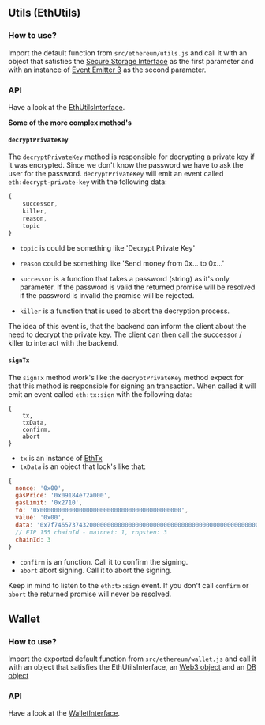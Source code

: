 ## Utils (EthUtils)

### How to use?
Import the default function from `src/ethereum/utils.js` and call it with an object that satisfies the [Secure Storage Interface](./../specification/secureStorageInterface.js) as the first parameter and with an instance of [Event Emitter 3](https://www.npmjs.com/package/eventemitter3) as the second parameter.

### API
Have a look at the [EthUtilsInterface](./utils.js).

__Some of the more complex method's__

#### `decryptPrivateKey`

The `decryptPrivateKey` method is responsible for decrypting a private key if it was encrypted. Since we don't know the password we have to ask the user for the password. `decryptPrivateKey` will emit an event called `eth:decrypt-private-key` with the following data:
```js
{
    successor,
    killer,
    reason,
    topic
}
```

- `topic` is could be something like 'Decrypt Private Key'

- `reason` could be something like 'Send money from 0x... to 0x...'

- `successor` is a function that takes a password (string) as it's only parameter. If the password is valid the returned promise will be resolved if the password is invalid the promise will be rejected.

- `killer` is a function that is used to abort the decryption process.

The idea of this event is, that the backend can inform the client about the need to decrypt the private key. The client can then call the successor / killer to interact with the backend. 

#### `signTx`

The `signTx` method work's like the `decryptPrivateKey` method expect for that this method is responsible for signing an transaction. When called it will emit an event called `eth:tx:sign` with the following data:
```flow
{
    tx,
    txData,
    confirm,
    abort
}
```

- `tx` is an instance of [EthTx](https://www.npmjs.com/package/ethereumjs-tx)
- `txData` is an object that look's like that:
```js
{
  nonce: '0x00',
  gasPrice: '0x09184e72a000', 
  gasLimit: '0x2710',
  to: '0x0000000000000000000000000000000000000000', 
  value: '0x00', 
  data: '0x7f7465737432000000000000000000000000000000000000000000000000000000600057',
  // EIP 155 chainId - mainnet: 1, ropsten: 3 
  chainId: 3
}
```

- `confirm` is an function. Call it to confirm the signing. 
- `abort` abort signing. Call it to abort the signing. 

Keep in mind to listen to the `eth:tx:sign` event. If you don't call `confirm` or `abort` the returned promise will never be resolved.

## Wallet

### How to use?
Import the exported default function from `src/ethereum/wallet.js` and call it with an object that satisfies the EthUtilsInterface, an [Web3 object](web3.js) and an [DB object](../database/db.js)

### API
Have a look at the [WalletInterface](wallet.js).